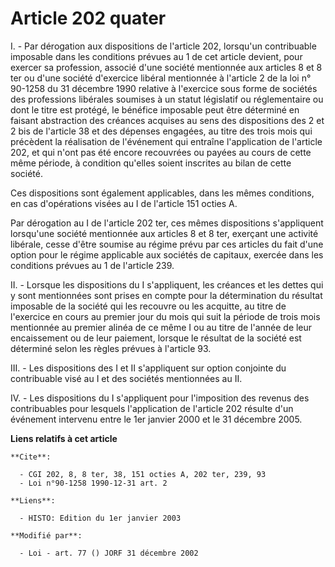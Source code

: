 # Article 202 quater

I. - Par dérogation aux dispositions de l'article 202, lorsqu'un contribuable imposable dans les conditions prévues au 1 de
cet article devient, pour exercer sa profession, associé d'une société mentionnée aux articles 8 et 8 ter ou d'une société
d'exercice libéral mentionnée à l'article 2 de la loi n° 90-1258 du 31 décembre 1990 relative à l'exercice sous forme de
sociétés des professions libérales soumises à un statut législatif ou réglementaire ou dont le titre est protégé, le bénéfice
imposable peut être déterminé en faisant abstraction des créances acquises au sens des dispositions des 2 et 2 bis de
l'article 38 et des dépenses engagées, au titre des trois mois qui précèdent la réalisation de l'événement qui entraîne
l'application de l'article 202, et qui n'ont pas été encore recouvrées ou payées au cours de cette même période, à condition
qu'elles soient inscrites au bilan de cette société.

Ces dispositions sont également applicables, dans les mêmes conditions, en cas d'opérations visées au I de l'article 151
octies A.

Par dérogation au I de l'article 202 ter, ces mêmes dispositions s'appliquent lorsqu'une société mentionnée aux articles 8 et
8 ter, exerçant une activité libérale, cesse d'être soumise au régime prévu par ces articles du fait d'une option pour le
régime applicable aux sociétés de capitaux, exercée dans les conditions prévues au 1 de l'article 239.

II. - Lorsque les dispositions du I s'appliquent, les créances et les dettes qui y sont mentionnées sont prises en compte
pour la détermination du résultat imposable de la société qui les recouvre ou les acquitte, au titre de l'exercice en cours
au premier jour du mois qui suit la période de trois mois mentionnée au premier alinéa de ce même I ou au titre de l'année de
leur encaissement ou de leur paiement, lorsque le résultat de la société est déterminé selon les règles prévues à l'article
93.

III. - Les dispositions des I et II s'appliquent sur option conjointe du contribuable visé au I et des sociétés mentionnées
au II.

IV. - Les dispositions du I s'appliquent pour l'imposition des revenus des contribuables pour lesquels l'application de
l'article 202 résulte d'un événement intervenu entre le 1er janvier 2000 et le 31 décembre 2005.

**Liens relatifs à cet article**

	**Cite**:

	  - CGI 202, 8, 8 ter, 38, 151 octies A, 202 ter, 239, 93
	  - Loi n°90-1258 1990-12-31 art. 2

	**Liens**:

	  - HISTO: Edition du 1er janvier 2003

	**Modifié par**:

	  - Loi - art. 77 () JORF 31 décembre 2002
